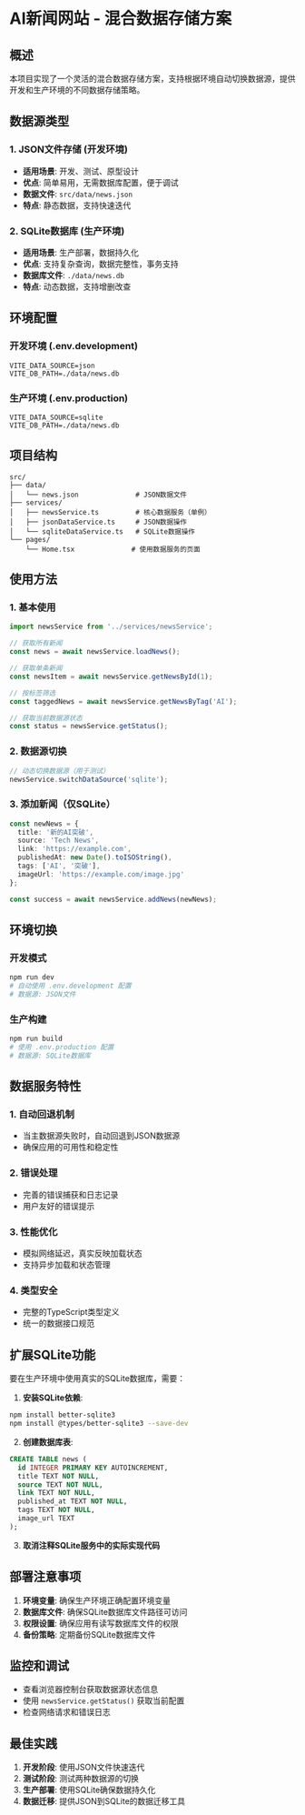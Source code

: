 # AI新闻网站 - 混合数据存储方案

## 概述

本项目实现了一个灵活的混合数据存储方案，支持根据环境自动切换数据源，提供开发和生产环境的不同数据存储策略。

## 数据源类型

### 1. JSON文件存储 (开发环境)
- **适用场景**: 开发、测试、原型设计
- **优点**: 简单易用，无需数据库配置，便于调试
- **数据文件**: `src/data/news.json`
- **特点**: 静态数据，支持快速迭代

### 2. SQLite数据库 (生产环境)
- **适用场景**: 生产部署，数据持久化
- **优点**: 支持复杂查询，数据完整性，事务支持
- **数据库文件**: `./data/news.db`
- **特点**: 动态数据，支持增删改查

## 环境配置

### 开发环境 (.env.development)
```env
VITE_DATA_SOURCE=json
VITE_DB_PATH=./data/news.db
```

### 生产环境 (.env.production)
```env
VITE_DATA_SOURCE=sqlite
VITE_DB_PATH=./data/news.db
```

## 项目结构

```
src/
├── data/
│   └── news.json              # JSON数据文件
├── services/
│   ├── newsService.ts         # 核心数据服务（单例）
│   ├── jsonDataService.ts     # JSON数据操作
│   └── sqliteDataService.ts   # SQLite数据操作
└── pages/
    └── Home.tsx              # 使用数据服务的页面
```

## 使用方法

### 1. 基本使用

```typescript
import newsService from '../services/newsService';

// 获取所有新闻
const news = await newsService.loadNews();

// 获取单条新闻
const newsItem = await newsService.getNewsById(1);

// 按标签筛选
const taggedNews = await newsService.getNewsByTag('AI');

// 获取当前数据源状态
const status = newsService.getStatus();
```

### 2. 数据源切换

```typescript
// 动态切换数据源（用于测试）
newsService.switchDataSource('sqlite');
```

### 3. 添加新闻（仅SQLite）

```typescript
const newNews = {
  title: '新的AI突破',
  source: 'Tech News',
  link: 'https://example.com',
  publishedAt: new Date().toISOString(),
  tags: ['AI', '突破'],
  imageUrl: 'https://example.com/image.jpg'
};

const success = await newsService.addNews(newNews);
```

## 环境切换

### 开发模式
```bash
npm run dev
# 自动使用 .env.development 配置
# 数据源: JSON文件
```

### 生产构建
```bash
npm run build
# 使用 .env.production 配置
# 数据源: SQLite数据库
```

## 数据服务特性

### 1. 自动回退机制
- 当主数据源失败时，自动回退到JSON数据源
- 确保应用的可用性和稳定性

### 2. 错误处理
- 完善的错误捕获和日志记录
- 用户友好的错误提示

### 3. 性能优化
- 模拟网络延迟，真实反映加载状态
- 支持异步加载和状态管理

### 4. 类型安全
- 完整的TypeScript类型定义
- 统一的数据接口规范

## 扩展SQLite功能

要在生产环境中使用真实的SQLite数据库，需要：

1. **安装SQLite依赖**:
```bash
npm install better-sqlite3
npm install @types/better-sqlite3 --save-dev
```

2. **创建数据库表**:
```sql
CREATE TABLE news (
  id INTEGER PRIMARY KEY AUTOINCREMENT,
  title TEXT NOT NULL,
  source TEXT NOT NULL,
  link TEXT NOT NULL,
  published_at TEXT NOT NULL,
  tags TEXT NOT NULL,
  image_url TEXT
);
```

3. **取消注释SQLite服务中的实际实现代码**

## 部署注意事项

1. **环境变量**: 确保生产环境正确配置环境变量
2. **数据库文件**: 确保SQLite数据库文件路径可访问
3. **权限设置**: 确保应用有读写数据库文件的权限
4. **备份策略**: 定期备份SQLite数据库文件

## 监控和调试

- 查看浏览器控制台获取数据源状态信息
- 使用 `newsService.getStatus()` 获取当前配置
- 检查网络请求和错误日志

## 最佳实践

1. **开发阶段**: 使用JSON文件快速迭代
2. **测试阶段**: 测试两种数据源的切换
3. **生产部署**: 使用SQLite确保数据持久化
4. **数据迁移**: 提供JSON到SQLite的数据迁移工具
